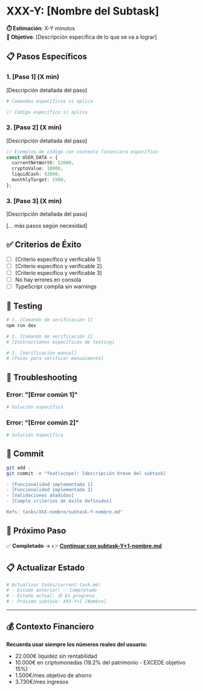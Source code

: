 # XXX-Y: [Nombre del Subtask]

**⏱️ Estimación**: X-Y minutos  
**🎯 Objetivo**: [Descripción específica de lo que se va a lograr]

## 📋 Pasos Específicos

### 1. [Paso 1] (X min)

[Descripción detallada del paso]

```bash
# Comandos específicos si aplica
```

```typescript
// Código específico si aplica
```

### 2. [Paso 2] (X min)

[Descripción detallada del paso]

```typescript
// Ejemplos de código con contexto financiero específico
const USER_DATA = {
  currentNetWorth: 52000,
  cryptoValue: 10000,
  liquidCash: 42000,
  monthlyTarget: 1500,
};
```

### 3. [Paso 3] (X min)

[Descripción detallada del paso]

[... más pasos según necesidad]

## ✅ Criterios de Éxito

- [ ] [Criterio específico y verificable 1]
- [ ] [Criterio específico y verificable 2]
- [ ] [Criterio específico y verificable 3]
- [ ] No hay errores en consola
- [ ] TypeScript compila sin warnings

## 🧪 Testing

```bash
# 1. [Comando de verificación 1]
npm run dev

# 2. [Comando de verificación 2]
# [Instrucciones específicas de testing]

# 3. [Verificación manual]
# [Pasos para verificar manualmente]
```

## 🔄 Troubleshooting

### Error: "[Error común 1]"

```bash
# Solución específica
```

### Error: "[Error común 2]"

```bash
# Solución específica
```

## 📝 Commit

```bash
git add .
git commit -m "feat(scope): [descripción breve del subtask]

- [Funcionalidad implementada 1]
- [Funcionalidad implementada 2]
- [Validaciones añadidas]
- [Cumple criterios de éxito definidos]

Refs: tasks/XXX-nombre/subtask-Y-nombre.md"
```

## 🎯 Próximo Paso

✅ **Completado** → 👉 **[Continuar con subtask-Y+1-nombre.md](./subtask-Y+1-nombre.md)**

## 📋 Actualizar Estado

```bash
# Actualizar tasks/current-task.md:
# - Estado anterior: ✅ Completado
# - Estado actual: 🟡 En progreso
# - Próximo subtask: XXX-Y+1 [Nombre]
```

---

## 💰 Contexto Financiero

**Recuerda usar siempre los números reales del usuario:**

- 22.000€ liquidez sin rentabilidad
- 10.000€ en criptomonedas (19.2% del patrimonio - EXCEDE objetivo 15%)
- 1.500€/mes objetivo de ahorro
- 3.730€/mes ingresos
